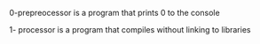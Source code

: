0-prepreocessor is a program that prints 0 to the console

1- processor is a program that compiles without linking to libraries
